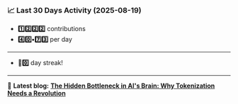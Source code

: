 <!--START_STATS-->
### 📈 Last 30 Days Activity (2025-08-19)  
- **1️⃣2️⃣2️⃣2️⃣** contributions  
- **4️⃣0️⃣•7️⃣3️⃣** per day
---
- **🎱0️⃣** day streak!
---
📝 **Latest blog:** [**The Hidden Bottleneck in AI's Brain: Why Tokenization Needs a Revolution**](https://andriak.com/blog/tokenization-revolution)
<!--END_STATS-->
